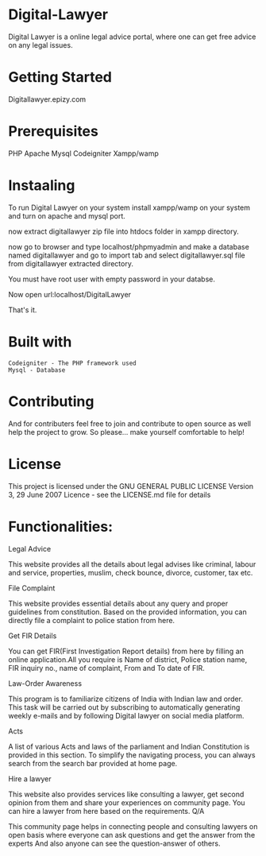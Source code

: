 # Digital-Lawyer

Digital Lawyer is a online legal advice portal, where one can get free advice on any legal issues.

# Getting Started
Digitallawyer.epizy.com


# Prerequisites
 PHP
 Apache
 Mysql
 Codeigniter
 Xampp/wamp

# Instaaling
To run Digital Lawyer on your system install xampp/wamp on your system and turn on apache and mysql port.

now extract digitallawyer zip file into htdocs folder in xampp directory.

now go to browser and type localhost/phpmyadmin and make a database named digitallawyer and go to import tab and select digitallawyer.sql file from digitallawyer extracted directory.


You must have root user with empty password in your databse.

Now open url:localhost/DigitalLawyer

That's it.

# Built with

    Codeigniter - The PHP framework used
    Mysql - Database 
  
# Contributing

And for contributers feel free to join and contribute to open source as well help the project to grow. So please... make yourself comfortable to help!

# License

This project is licensed under the  GNU GENERAL PUBLIC LICENSE Version 3, 29 June 2007 Licence - see the LICENSE.md file for details

# Functionalities:

Legal Advice

 This website provides all the details about legal advises like criminal, labour and service, properties, muslim, check bounce, divorce, customer, tax etc.
 
File Complaint

 This website provides essential details about any query and proper guidelines from constitution. Based on the provided information, you can directly file a complaint to police station from here.
 
Get FIR Details

 You can get FIR(First Investigation Report details) from here by filling an online application.All you require is Name of district, Police station name, FIR inquiry no., name of complaint, From and To date of FIR.
 
Law-Order Awareness

 This program is to familiarize citizens of India with Indian law and order. This task will be carried out by subscribing to automatically generating weekly e-mails and by following Digital lawyer on social media platform.
 
Acts

 A list of various Acts and laws of the parliament and Indian Constitution is provided in this section. To simplify the navigating process, you can always search from the search bar provided at home page.
 
Hire a lawyer

 This website also provides services like consulting a lawyer, get second opinion from them and share your experiences on community page. You can hire a lawyer from here based on the requirements.
Q/A

This community page helps in connecting people and consulting lawyers on open basis where everyone can ask questions and get the answer from the experts And also anyone can see the question-answer of others.

